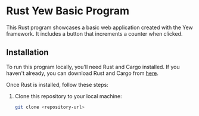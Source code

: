 # Rust Yew Basic Program

This Rust program showcases a basic web application created with the Yew framework. It includes a button that increments a counter when clicked.

## Installation

To run this program locally, you'll need Rust and Cargo installed. If you haven't already, you can download Rust and Cargo from [here](https://www.rust-lang.org/).

Once Rust is installed, follow these steps:

1. Clone this repository to your local machine:

   ```bash
   git clone <repository-url>
